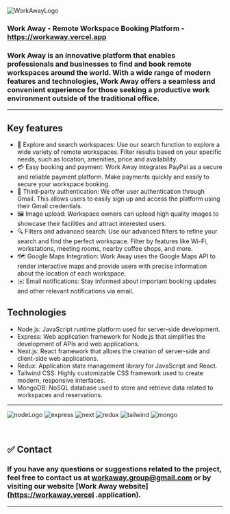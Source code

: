 
![WorkAwayLogo](https://firebasestorage.googleapis.com/v0/b/workaway-23f70.appspot.com/o/logo.png?alt=media&token=09710848-ef34-4548-aacd-74392bcb676e)


### Work Away - Remote Workspace Booking Platform - <https://workaway.vercel.app>


### Work Away is an innovative platform that enables professionals and businesses to find and book remote workspaces around the world. With a wide range of modern features and technologies, Work Away offers a seamless and convenient experience for those seeking a productive work environment outside of the traditional office.
---

## Key features


<div class="hide">

- 🔎 Explore and search workspaces: Use our search function to explore a wide variety of remote workspaces. Filter results based on your specific needs, such as location, amenities, price and availability.
- 💳 Easy booking and payment: Work Away integrates PayPal as a secure and reliable payment platform. Make payments quickly and easily to secure your workspace booking.
- 📲 Third-party authentication: We offer user authentication through Gmail. This allows users to easily sign up and access the platform using their Gmail credentials.
- 🖼️ Image upload: Workspace owners can upload high quality images to showcase their facilities and attract interested users.
- 🔍 Filters and advanced search: Use our advanced filters to refine your search and find the perfect workspace. Filter by features like Wi-Fi, workstations, meeting rooms, nearby coffee shops, and more.
- 🗺️ Google Maps Integration: Work Away uses the Google Maps API to render interactive maps and provide users with precise information about the location of each workspace.
- ✉️ Email notifications: Stay informed about important booking updates and other relevant notifications via email.


</div>
 
## Technologies

- Node.js: JavaScript runtime platform used for server-side development.
- Express: Web application framework for Node.js that simplifies the development of APIs and web applications.
- Next.js: React framework that allows the creation of server-side and client-side web applications.
- Redux: Application state management library for JavaScript and React.
- Tailwind CSS: Highly customizable CSS framework used to create modern, responsive interfaces.
- MongoDB: NoSQL database used to store and retrieve data related to workspaces and reservations.

---

![nodeLogo](https://img.icons8.com/color/48/000000/nodejs.png) ![express](https://img.icons8.com/?size=48&id=2ZOaTclOqD4q&format=png) ![next](https://img.icons8.com/color/48/000000/next.png) ![redux](https://img.icons8.com/color/48/000000/redux.png)
![tailwind](https://img.icons8.com/?size=48&id=x7XMNGh2vdqA&format=png)
![mongo](https://img.icons8.com/color/48/000000/mongodb.png)

</br >

## **✅ Contact**

### If you have any questions or suggestions related to the project, feel free to contact us at workaway.group@gmail.com or by visiting our website [Work Away website](https://workaway.vercel .application).

---

